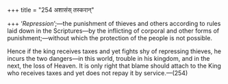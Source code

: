 +++
title = "254 अशासंस् तस्करान्"

+++
‘*Repression*’;—the punishment of thieves and others according to rules
laid down in the Scriptures—by the inflicting of corporal and other
forms of punishment;—without which the protection of the people is not
possible.

Hence if the king receives taxes and yet fights shy of repressing
thieves, he incurs the two dangers—in this world, trouble in his
kingdom, and in the next, the loss of Heaven. It is only right that
blame should attach to the King who receives taxes and yet does not
repay it by service.—(254)


